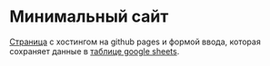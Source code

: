 
# Минимальный сайт

[Страница](https://diyvarg.github.io/jekyll-googlesheets-example/index.html) с хостингом на github pages и формой ввода, которая сохраняет данные в [таблице google sheets](https://docs.google.com/spreadsheets/d/178agwdIps-k_cHemF6GoE6HJzQ6yBlgYqnQETbNURHk/edit#gid=0). 

